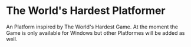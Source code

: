 # The World's Hardest Platformer

An Platform inspired by The World's Hardest Game.
At the moment the Game is only available for Windows but other Platformes will be added as well.
